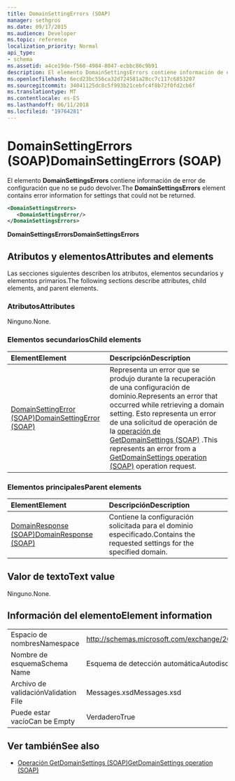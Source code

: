 ```yaml
---
title: DomainSettingErrors (SOAP)
manager: sethgros
ms.date: 09/17/2015
ms.audience: Developer
ms.topic: reference
localization_priority: Normal
api_type:
- schema
ms.assetid: a4ce19de-f560-4984-8047-ecbbc86c9b91
description: El elemento DomainSettingsErrors contiene información de error de configuración que no se pudo devolver.
ms.openlocfilehash: 6ecd23bc556ca32d724581a28cc7c117c6853207
ms.sourcegitcommit: 34041125dc8c5f993b21cebfc4f8b72f0fd2cb6f
ms.translationtype: MT
ms.contentlocale: es-ES
ms.lasthandoff: 06/11/2018
ms.locfileid: "19764281"
---
```

# <a name="domainsettingerrors-soap"></a><span data-ttu-id="2e6fb-103">DomainSettingErrors (SOAP)</span><span class="sxs-lookup"><span data-stu-id="2e6fb-103">DomainSettingErrors (SOAP)</span></span>

<span data-ttu-id="2e6fb-104">El elemento **DomainSettingsErrors** contiene información de error de configuración que no se pudo devolver.</span><span class="sxs-lookup"><span data-stu-id="2e6fb-104">The **DomainSettingsErrors** element contains error information for settings that could not be returned.</span></span> 
  
```XML
<DomainSettingsErrors>
   <DomainSettingsError/>
</DomainSettingsErrors>
```

 <span data-ttu-id="2e6fb-105">**DomainSettingsErrors**</span><span class="sxs-lookup"><span data-stu-id="2e6fb-105">**DomainSettingsErrors**</span></span>
## <a name="attributes-and-elements"></a><span data-ttu-id="2e6fb-106">Atributos y elementos</span><span class="sxs-lookup"><span data-stu-id="2e6fb-106">Attributes and elements</span></span>

<span data-ttu-id="2e6fb-107">Las secciones siguientes describen los atributos, elementos secundarios y elementos primarios.</span><span class="sxs-lookup"><span data-stu-id="2e6fb-107">The following sections describe attributes, child elements, and parent elements.</span></span>
  
### <a name="attributes"></a><span data-ttu-id="2e6fb-108">Atributos</span><span class="sxs-lookup"><span data-stu-id="2e6fb-108">Attributes</span></span>

<span data-ttu-id="2e6fb-109">Ninguno.</span><span class="sxs-lookup"><span data-stu-id="2e6fb-109">None.</span></span>
  
### <a name="child-elements"></a><span data-ttu-id="2e6fb-110">Elementos secundarios</span><span class="sxs-lookup"><span data-stu-id="2e6fb-110">Child elements</span></span>

|<span data-ttu-id="2e6fb-111">**Element**</span><span class="sxs-lookup"><span data-stu-id="2e6fb-111">**Element**</span></span>|<span data-ttu-id="2e6fb-112">**Descripción**</span><span class="sxs-lookup"><span data-stu-id="2e6fb-112">**Description**</span></span>|
|:-----|:-----|
|[<span data-ttu-id="2e6fb-113">DomainSettingError (SOAP)</span><span class="sxs-lookup"><span data-stu-id="2e6fb-113">DomainSettingError (SOAP)</span></span>](domainsettingerror-soap.md) <br/> |<span data-ttu-id="2e6fb-114">Representa un error que se produjo durante la recuperación de una configuración de dominio.</span><span class="sxs-lookup"><span data-stu-id="2e6fb-114">Represents an error that occurred while retrieving a domain setting.</span></span> <span data-ttu-id="2e6fb-115">Esto representa un error de una solicitud de operación de la [operación de GetDomainSettings (SOAP)](getdomainsettings-operation-soap.md) .</span><span class="sxs-lookup"><span data-stu-id="2e6fb-115">This represents an error from a [GetDomainSettings operation (SOAP)](getdomainsettings-operation-soap.md) operation request.</span></span>  <br/> |
   
### <a name="parent-elements"></a><span data-ttu-id="2e6fb-116">Elementos principales</span><span class="sxs-lookup"><span data-stu-id="2e6fb-116">Parent elements</span></span>

|<span data-ttu-id="2e6fb-117">**Element**</span><span class="sxs-lookup"><span data-stu-id="2e6fb-117">**Element**</span></span>|<span data-ttu-id="2e6fb-118">**Descripción**</span><span class="sxs-lookup"><span data-stu-id="2e6fb-118">**Description**</span></span>|
|:-----|:-----|
|[<span data-ttu-id="2e6fb-119">DomainResponse (SOAP)</span><span class="sxs-lookup"><span data-stu-id="2e6fb-119">DomainResponse (SOAP)</span></span>](domainresponse-soap.md) <br/> |<span data-ttu-id="2e6fb-120">Contiene la configuración solicitada para el dominio especificado.</span><span class="sxs-lookup"><span data-stu-id="2e6fb-120">Contains the requested settings for the specified domain.</span></span>  <br/> |
   
## <a name="text-value"></a><span data-ttu-id="2e6fb-121">Valor de texto</span><span class="sxs-lookup"><span data-stu-id="2e6fb-121">Text value</span></span>

<span data-ttu-id="2e6fb-122">Ninguno.</span><span class="sxs-lookup"><span data-stu-id="2e6fb-122">None.</span></span>
  
## <a name="element-information"></a><span data-ttu-id="2e6fb-123">Información del elemento</span><span class="sxs-lookup"><span data-stu-id="2e6fb-123">Element information</span></span>

|||
|:-----|:-----|
|<span data-ttu-id="2e6fb-124">Espacio de nombres</span><span class="sxs-lookup"><span data-stu-id="2e6fb-124">Namespace</span></span>  <br/> |http://schemas.microsoft.com/exchange/2010/Autodiscover  <br/> |
|<span data-ttu-id="2e6fb-125">Nombre de esquema</span><span class="sxs-lookup"><span data-stu-id="2e6fb-125">Schema Name</span></span>  <br/> |<span data-ttu-id="2e6fb-126">Esquema de detección automática</span><span class="sxs-lookup"><span data-stu-id="2e6fb-126">Autodiscover schema</span></span>  <br/> |
|<span data-ttu-id="2e6fb-127">Archivo de validación</span><span class="sxs-lookup"><span data-stu-id="2e6fb-127">Validation File</span></span>  <br/> |<span data-ttu-id="2e6fb-128">Messages.xsd</span><span class="sxs-lookup"><span data-stu-id="2e6fb-128">Messages.xsd</span></span>  <br/> |
|<span data-ttu-id="2e6fb-129">Puede estar vacío</span><span class="sxs-lookup"><span data-stu-id="2e6fb-129">Can be Empty</span></span>  <br/> |<span data-ttu-id="2e6fb-130">Verdadero</span><span class="sxs-lookup"><span data-stu-id="2e6fb-130">True</span></span>  <br/> |
   
## <a name="see-also"></a><span data-ttu-id="2e6fb-131">Ver también</span><span class="sxs-lookup"><span data-stu-id="2e6fb-131">See also</span></span>

- [<span data-ttu-id="2e6fb-132">Operación GetDomainSettings (SOAP)</span><span class="sxs-lookup"><span data-stu-id="2e6fb-132">GetDomainSettings operation (SOAP)</span></span>](getdomainsettings-operation-soap.md)

